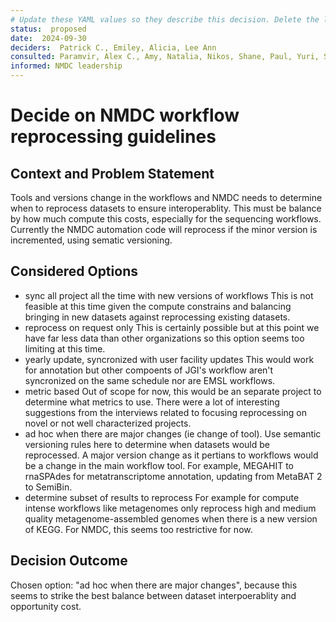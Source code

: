 ```yaml
---
# Update these YAML values so they describe this decision. Delete the leading `→` characters.
status:  proposed
date:  2024-09-30
deciders:  Patrick C., Emiley, Alicia, Lee Ann 
consulted: Paramvir, Alex C., Amy, Natalia, Nikos, Shane, Paul, Yuri, Sam, Juila, Leah
informed: NMDC leadership
---
```

# Decide on NMDC workflow reprocessing guidelines

## Context and Problem Statement

Tools and versions change in the workflows and NMDC needs to determine when to reprocess datasets to ensure interoperablity. This must be balance by how much compute this costs, especially for the sequencing workflows. Currently the NMDC automation code will reprocess if the minor version is incremented, using sematic versioning. 


## Considered Options

* sync all project all the time with new versions of workflows
This is not feasible at this time given the compute constrains and balancing bringing in new datasets against reprocessing existing datasets. 
* reprocess on request only
This is certainly possible but at this point we have far less data than other organizations so this option seems too limiting at this time.
* yearly update, syncronized with user facility updates
This would work for annotation but other compoents of JGI's workflow aren't syncronized on the same schedule nor are EMSL workflows. 
* metric based
Out of scope for now, this would be an separate project to determine what metrics to use. There were a lot of interesting suggestions from the interviews related to focusing reprocessing on novel or not well characterized projects.
* ad hoc when there are major changes (ie change of tool). 
Use semantic versioning rules here to determine when datasets would be reprocessed. A major version change as it pertians to workflows would be a change in the main workflow tool. For example, MEGAHIT to rnaSPAdes for metatranscriptome annotation, updating from MetaBAT 2 to SemiBin.
* determine subset of results to reprocess
For example for compute intense workflows like metagenomes only reprocess high and medium quality metagenome-assembled genomes when there is a new version of KEGG.  For NMDC, this seems too restrictive for now. 

## Decision Outcome

Chosen option: "ad hoc when there are major changes", because this seems to strike the best balance between dataset interpoerablity and opportunity cost.

